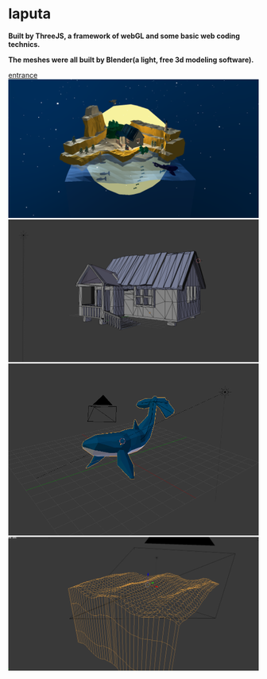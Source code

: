 # laputa
__Built by ThreeJS, a framework of webGL and some basic web coding technics.__

__The meshes were all built by Blender(a light, free 3d modeling software).__

[entrance](https://ljxcript.github.io/laputa/)
![image](https://github.com/ljxcript/lapuda/blob/master/screenshots/lapuda.png)
![image](https://github.com/ljxcript/lapuda/blob/master/screenshots/mesh_house.png)
![image](https://github.com/ljxcript/lapuda/blob/master/screenshots/mesh_whale.png)
![image](https://github.com/ljxcript/lapuda/blob/master/screenshots/mesh_ocean.png)
